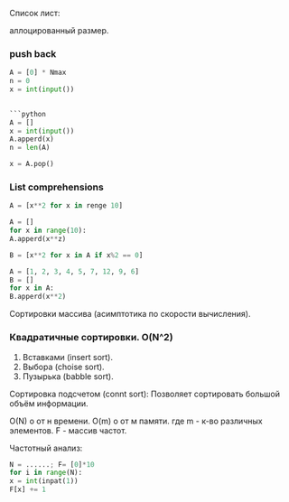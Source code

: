 Список лист:

аллоцированный размер.

### push back
```python
A = [0] * Nmax
n = 0
x = int(input())
 

```python
A = []
x = int(input())
A.apperd(x)
n = len(A)

x = A.pop()
```

### List comprehensions
```python
A = [x**2 for x in renge 10]

A = []
for x in range(10):
A.apperd(x**z)
```

```python
B = [x**2 for x in A if x%2 == 0]

A = [1, 2, 3, 4, 5, 7, 12, 9, 6]
B = []
for x in A:
B.apperd(x**2)
```

Сортировки  массива (асимптотика по скорости вычисления).

### Квадратичные сортировки. O(N^2)

1. Вставками (insert sort).
2. Выбора (choise sort).
3. Пузырька (babble sort).

Сортировка подсчетом (connt sort): Позволяет сортировать большой объём информации.

O(N) о от н времени.
O(m) о от м памяти.
где m - к-во различных элементов.
F - массив частот.

Частотный анализ:

```python
N = ......; F= [0]*10
for i in range(N):
x = int(inpat(1))
F[x] += 1
```
